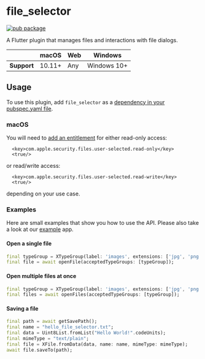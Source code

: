 # file_selector

[![pub package](https://img.shields.io/pub/v/file_selector.svg)](https://pub.dartlang.org/packages/file_selector)

A Flutter plugin that manages files and interactions with file dialogs.

|             | macOS  | Web | Windows     |
|-------------|--------|-----|-------------|
| **Support** | 10.11+ | Any | Windows 10+ |

## Usage
To use this plugin, add `file_selector` as a [dependency in your pubspec.yaml file](https://flutter.dev/platform-plugins/).

### macOS

You will need to [add an entitlement][entitlement] for either read-only access:
```
  <key>com.apple.security.files.user-selected.read-only</key>
  <true/>
```
or read/write access:
```
  <key>com.apple.security.files.user-selected.read-write</key>
  <true/>
```
depending on your use case.

### Examples
Here are small examples that show you how to use the API.
Please also take a look at our [example][example] app.

#### Open a single file
``` dart
final typeGroup = XTypeGroup(label: 'images', extensions: ['jpg', 'png']);
final file = await openFile(acceptedTypeGroups: [typeGroup]);
```

#### Open multiple files at once
``` dart
final typeGroup = XTypeGroup(label: 'images', extensions: ['jpg', 'png']);
final files = await openFiles(acceptedTypeGroups: [typeGroup]);
```

#### Saving a file
```dart
final path = await getSavePath();
final name = "hello_file_selector.txt";
final data = Uint8List.fromList("Hello World!".codeUnits);
final mimeType = "text/plain";
final file = XFile.fromData(data, name: name, mimeType: mimeType);
await file.saveTo(path);
```

[example]:./example
[entitlement]: https://docs.flutter.dev/desktop#entitlements-and-the-app-sandbox
